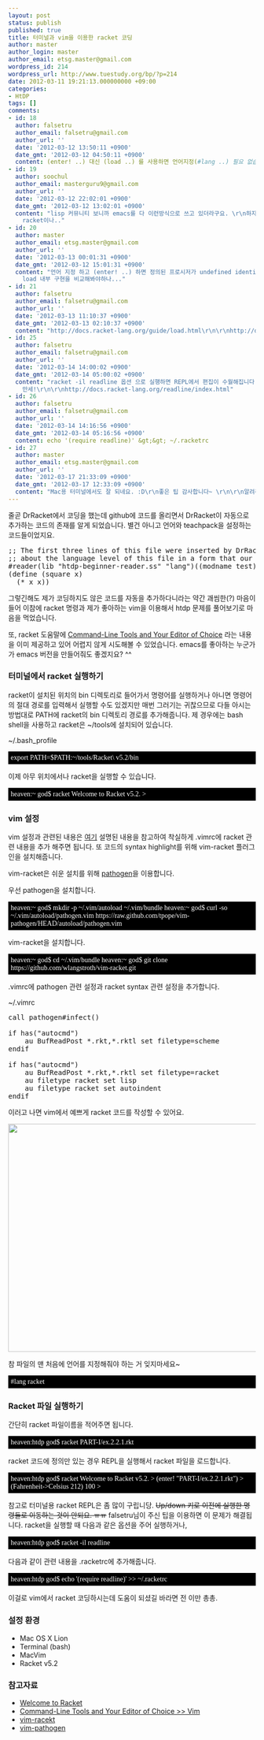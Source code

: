 ```yaml
---
layout: post
status: publish
published: true
title: 터미널과 vim을 이용한 racket 코딩
author: master
author_login: master
author_email: etsg.master@gmail.com
wordpress_id: 214
wordpress_url: http://www.tuestudy.org/bp/?p=214
date: 2012-03-11 19:21:13.000000000 +09:00
categories:
- HtDP
tags: []
comments:
- id: 18
  author: falsetru
  author_email: falsetru@gmail.com
  author_url: ''
  date: '2012-03-12 13:50:11 +0900'
  date_gmt: '2012-03-12 04:50:11 +0900'
  content: (enter! ..) 대신 (load ..) 를 사용하면 언어지정(#lang ..) 필요 없습니다.
- id: 19
  author: soochul
  author_email: masterguru9@gmail.com
  author_url: ''
  date: '2012-03-12 22:02:01 +0900'
  date_gmt: '2012-03-12 13:02:01 +0900'
  content: "lisp 커뮤니티 보니까 emacs를 다 이런방식으로 쓰고 있더라구요. \r\n하지만 전 평범한 보통사람이니.. 그냥 Dr.
    racket이나.."
- id: 20
  author: master
  author_email: etsg.master@gmail.com
  author_url: ''
  date: '2012-03-13 00:01:31 +0900'
  date_gmt: '2012-03-12 15:01:31 +0900'
  content: "언어 지정 하고 (enter! ..) 하면 정의된 프로시저가 undefined identifier로 나오는군요.\r\nenter!와
    load 내부 구현을 비교해봐야하나..."
- id: 21
  author: falsetru
  author_email: falsetru@gmail.com
  author_url: ''
  date: '2012-03-13 11:10:37 +0900'
  date_gmt: '2012-03-13 02:10:37 +0900'
  content: "http://docs.racket-lang.org/guide/load.html\r\n\r\nhttp://docs.racket-lang.org/guide/module-basics.html"
- id: 25
  author: falsetru
  author_email: falsetru@gmail.com
  author_url: ''
  date: '2012-03-14 14:00:02 +0900'
  date_gmt: '2012-03-14 05:00:02 +0900'
  content: "racket -il readline 옵션 으로 실행하면 REPL에서 편집이 수월해집니다.  (적어도 리눅스에서는... )\r\n\r\nreadline
    만세!\r\n\r\nhttp://docs.racket-lang.org/readline/index.html"
- id: 26
  author: falsetru
  author_email: falsetru@gmail.com
  author_url: ''
  date: '2012-03-14 14:16:56 +0900'
  date_gmt: '2012-03-14 05:16:56 +0900'
  content: echo '(require readline)' &gt;&gt; ~/.racketrc
- id: 27
  author: master
  author_email: etsg.master@gmail.com
  author_url: ''
  date: '2012-03-17 21:33:09 +0900'
  date_gmt: '2012-03-17 12:33:09 +0900'
  content: "Mac용 터미널에서도 잘 되네요. :D\r\n좋은 팁 감사합니다~ \r\n\r\n알려주신 내용을 포스트에 추가했습니다."
---
```

줄곧 DrRacket에서 코딩을 했는데 github에 코드를 올리면서 DrRacket이 자동으로 추가하는 코드의 존재를 알게 되었습니다. 별건 아니고 언어와 teachpack을 설정하는 코드들이었지요. 

<pre lang="scheme">
;; The first three lines of this file were inserted by DrRacket. They record metadata
;; about the language level of this file in a form that our tools can easily process.
#reader(lib "htdp-beginner-reader.ss" "lang")((modname test) (read-case-sensitive #t) (teachpacks ((lib "convert.ss" "teachpack" "htdp") (lib "draw.ss" "teachpack" "htdp"))) (htdp-settings #(#t constructor mixed-fraction #f #t none #f ((lib "convert.ss" "teachpack" "htdp") (lib "draw.ss" "teachpack" "htdp")))))
(define (square x)
  (* x x))
</pre>

그렇긴해도 제가 코딩하지도 않은 코드를 자동을 추가하다니라는 약간 괘씸한(?) 마음이 들어 이참에 racket 명령과 제가 좋아하는 vim을 이용해서 htdp 문제를 풀어보기로 마음을 먹었습니다.

또, racket 도움말에 <a href="http://docs.racket-lang.org/guide/other-editors.html">Command-Line Tools and Your Editor of Choice</a> 라는 내용을 이미 제공하고 있어 어렵지 않게 시도해볼 수 있었습니다. emacs를 좋아하는 누군가가 emacs 버전을 만들어줘도 좋겠지요? ^^


<h3>터미널에서 racket 실행하기</h3>

racket이 설치된 위치의 bin 디렉토리로 들어가서 명령어를 실행하거나 아니면 명령어의 절대 경로를 입력해서 실행할 수도 있겠지만 매번 그러기는 귀찮으므로 다들 아시는 방법대로 PATH에 racket의 bin 디렉토리 경로를 추가해줍니다. 제 경우에는 bash shell을 사용하고 racket은 ~/tools에 설치되어 있습니다.

~/.bash_profile
<p style="font-family:monaco;consolas;courier new;color:#fff;background-color:#000;padding: 5px;">
export PATH=$PATH:~/tools/Racket\ v5.2/bin
</p>

이제 아무 위치에서나 racket을 실행할 수 있습니다.

<p style="font-family:monaco;consolas;courier new;color:#fff;background-color:#000;padding: 5px;">
heaven:~ god$ racket
Welcome to Racket v5.2.
> 
</p>


<h3>vim 설정</h3>

vim 설정과 관련된 내용은 <a href="http://docs.racket-lang.org/guide/Vim.html">여기</a> 설명된 내용을 참고하여 착실하게 .vimrc에 racket 관련 내용을 추가 해주면 됩니다. 또 코드의 syntax highlight를 위해 vim-racket 플러그인을 설치해줍니다.

vim-racket은 쉬운 설치를 위해 <a href="https://github.com/tpope/vim-pathogen">pathogen</a>을 이용합니다.

우선 pathogen을 설치합니다.

<p style="font-family:monaco;consolas;courier new;color:#fff;background-color:#000;padding: 5px;">
heaven:~ god$ mkdir -p ~/.vim/autoload ~/.vim/bundle
heaven:~ god$ curl -so ~/.vim/autoload/pathogen.vim https://raw.github.com/tpope/vim-pathogen/HEAD/autoload/pathogen.vim
</p>

vim-racket을 설치합니다.

<p style="font-family:monaco;consolas;courier new;color:#fff;background-color:#000;padding: 5px;">
heaven:~ god$ cd ~/.vim/bundle
heaven:~ god$ git clone https://github.com/wlangstroth/vim-racket.git
</p>

.vimrc에 pathogen 관련 설정과 racket syntax 관련 설정을 추가합니다.

~/.vimrc
<pre lang="vim">
call pathogen#infect()

if has("autocmd")
    au BufReadPost *.rkt,*.rktl set filetype=scheme
endif

if has("autocmd")
    au BufReadPost *.rkt,*.rktl set filetype=racket
    au filetype racket set lisp
    au filetype racket set autoindent
endif
</pre>

이러고 나면 vim에서 예쁘게 racket 코드를 작성할 수 있어요.

<a href="http://www.tuestudy.org/bp/wp-content/uploads/2012/03/vim-racket.png"><img src="http://www.tuestudy.org/bp/wp-content/uploads/2012/03/vim-racket.png" alt="" title="vim-racket" width="651" height="463" class="alignnone size-full wp-image-231" /></a>

참 파일의 맨 처음에 언어를 지정해줘야 하는 거 잊지마세요~
<p style="font-family:monaco;consolas;courier new;color:#fff;background-color:#000;padding: 5px;">
#lang racket
</p>


<h3>Racket 파일 실행하기</h3>

간단히 racket 파일이름을 적어주면 됩니다. 
<p style="font-family:monaco;consolas;courier new;color:#fff;background-color:#000;padding: 5px;">
heaven:htdp god$ racket PART-I/ex.2.2.1.rkt 
</p>

racket 코드에 정의만 있는 경우 REPL을 실행해서 racket 파일을 로드합니다.
<p style="font-family:monaco;consolas;courier new;color:#fff;background-color:#000;padding: 5px;">
heaven:htdp god$ racket
Welcome to Racket v5.2.
> (enter! "PART-I/ex.2.2.1.rkt")
> (Fahrenheit->Celsius 212)
100
> 
</p>

참고로 터미널용 racket REPL은 좀 많이 구립니당. <del datetime="2012-03-17T12:33:34+00:00">Up/down 키로 이전에 실행한 명령들로 이동하는 것이 안되요. ㅠㅠ</del> falsetru님이 주신 팁을 이용하면 이 문제가 해결됩니다. racket을 실행할 때 다음과 같은 옵션을 주어 실행하거나,
<p style="font-family:monaco;consolas;courier new;color:#fff;background-color:#000;padding: 5px;">
heaven:htdp god$ racket -il readline
</p>

다음과 같이 관련 내용을 .racketrc에 추가해줍니다.
<p style="font-family:monaco;consolas;courier new;color:#fff;background-color:#000;padding: 5px;">
heaven:htdp god$ echo '(require readline)' >> ~/.racketrc
</p>

이걸로 vim에서 racket 코딩하시는데 도움이 되셨길 바라면 전 이만 총총.

<h3>설정 환경</h3>
<ul>
	<li>Mac OS X Lion</li>
	<li>Terminal (bash)</li>
	<li>MacVim</li>
	<li>Racket v5.2</li>
</ul>

<h3>참고자료</h3>
<ul>
	<li><a href="http://docs.racket-lang.org/guide/intro.html">Welcome to Racket</a></li>
	<li><a href="http://docs.racket-lang.org/guide/Vim.html">Command-Line Tools and Your Editor of Choice >> Vim</a></li>
	<li><a href="https://github.com/wlangstroth/vim-racket">vim-racekt</a></li>
	<li><a href="https://github.com/tpope/vim-pathogen">vim-pathogen</a></li>
</ul>
